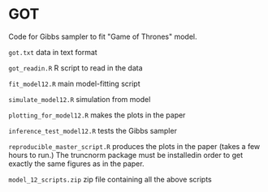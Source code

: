 # GOT

Code for Gibbs sampler to fit "Game of Thrones" model.

`got.txt` data in text format

`got_readin.R` R script to read in the data

`fit_model12.R` main model-fitting script

`simulate_model12.R` simulation from model

`plotting_for_model12.R` makes the plots in the paper

`inference_test_model12.R` tests the Gibbs sampler

`reproducible_master_script.R` produces the plots in the paper (takes a few hours to run.) The truncnorm package must be installedin order to get exactly the same figures as in the paper. 

`model_12_scripts.zip` zip file containing all the above scripts

